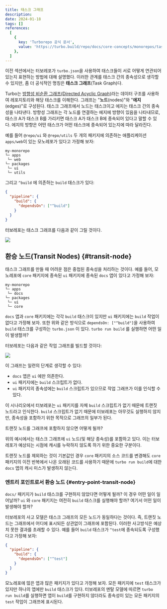 ```yaml
---
title: 태스크 그래프
description:
date: 2024-01-18
tags: []
references:
  [
    {
      key: 'Turborepo 공식 문서',
      value: 'https://turbo.build/repo/docs/core-concepts/monorepos/task-graph',
    },
  ]
---
```


이전 섹션에서는 터보레포가 `turbo.json`을 사용하여 태스크들이 서로 어떻게 연관되어 있는지 표현하는 방법에 대해 설명했다. 이러한 관계를 태스크 간의 종속성으로 생각할 수 있지만, 좀 더 공식적인 명칭은 **태스크 그래프**(Task Graph)다.

Turbo는 [방향성 비순환 그래프(Directed Acyclic Graph)](https://en.wikipedia.org/wiki/Directed_acyclic_graph)라는 데이터 구조를 사용하여 레포지토리와 해당 태스크를 이해한다. 그래프는 "**노드**(nodes)"와 "**에지**(edges)"로 구성된다. 태스크 그래프에서 노드는 태스크이고 에지는 태스크 간의 종속성을 나타낸다. 방향성 그래프는 각 노드를 연결하는 에지에 방향이 있음을 나타내므로, 태스크 A가 태스크 B를 가리키면 태스크 A가 태스크 B에 종속되어 있다고 말할 수 있다. 에지의 방향은 어떤 태스크가 어떤 태스크에 종속되어 있는지에 따라 달라진다.

예를 들어 `@repo/ui` 와 `@repo/utils` 두 개의 패키지에 의존하는 애플리케이션 `apps/web`이 있는 모노레포가 있다고 가정해 보자:

```text
my-monorepo
└─ apps
 └─ web
└─ packages
 └─ ui
 └─ utils
```

그리고 `^build` 에 의존하는 `build` 태스크가 있다:

```json
{
  "pipeline": {
    "build": {
      "dependsOn": ["^build"]
    }
  }
}
```

터보레포는 태스크 그래프를 다음과 같이 그릴 것이다.

![](https://s3.ap-northeast-2.amazonaws.com/vigorously.xyz/assets/images/turborepo-doc-task-graph/1.png)

## 환승 노드(Transit Nodes) {#transit-node}

태스크 그래프를 만들 때 어려운 점은 중첩된 종속성을 처리하는 것이다. 예를 들어, 모노레포에 `core` 패키지에 종속된 `ui` 패키지에 종속된 `docs` 앱이 있다고 가정해 보자:

```text
my-monorepo
└─ apps
 └─ docs
└─ packages
 └─ ui
 └─ core
```

`docs` 앱과 `core` 패키지에는 각각 `build` 태스크이 있지만 `ui` 패키지에는 `build` 작업이 없다고 가정해 보자. 또한 위와 같은 방식으로 `dependsOn: ["^build"]`을 사용하여 `build` 태스크를 구성하는 `turbo.json` 이 있다. `turbo run build` 를 실행하면 어떤 일이 발생할까?

터보레포는 다음과 같은 작업 그래프를 빌드할 것이다:

![](https://s3.ap-northeast-2.amazonaws.com/vigorously.xyz/assets/images/turborepo-doc-task-graph/2.png)

이 그래프는 일련의 단계로 생각할 수 있다:

- `docs` 앱은 `ui` 에만 의존한다.
- `ui` 패키지에는 `build` 스크립트가 없다.
- `ui` 패키지의 종속성에는 `build` 스크립트가 있으므로 작업 그래프가 이를 인식할 수 있다.

이 시나리오에서 터보레포는 `ui` 패키지를 자체 `build` 스크립트가 없기 때문에 트랜짓 노드라고 인식한다. `build` 스크립트가 없기 때문에 터보레포는 아무것도 실행하지 않지만, 종속성을 포함하기 위한 목적으로 그래프의 일부가 된다.

트랜짓 노드를 그래프에 포함하지 않으면 어떻게 될까?

위의 예시에서는 태스크 그래프에 `ui` 노드(및 해당 종속성)를 포함하고 있다. 이는 터보레포가 예상되는 시점에 캐시를 누락하지 않도록 하기 위한 중요한 구분이다.

트랜짓 노드를 제외하는 것이 기본값인 경우 `core` 패키지의 소스 코드를 변경해도 `core` 패키지의 이전 반복에서 나온 오래된 코드를 사용하기 때문에 `turbo run build`에 대한 `docs` 앱의 캐시 미스가 발생하지 않는다.

### 엔트리 포인트로서 환승 노드 {#entry-point-transit-node}

`docs/` 패키지가 `build` 태스크를 구현하지 않았다면 어떻게 될까? 이 경우 어떤 일이 일어날까? `ui` 와 `core` 패키지는 여전히 `build` 태스크를 실행해야 할까? 여기서 어떤 일이 발생해야 할까?

터보레포의 사고 모델은 태스크 그래프의 모든 노드가 동일하다는 것이다. 즉, 트랜짓 노드는 그래프에서 어디에 표시되든 상관없이 그래프에 포함된다. 이러한 사고방식은 예상치 못한 결과를 초래할 수 있다. 예를 들어 `build` 태스크가 `^test`에 종속되도록 구성했다고 가정해 보자:

```json
{
  "pipeline": {
    "build": {
      "dependsOn": ["^test"]
    }
  }
}
```

모노레포에 많은 앱과 많은 패키지가 있다고 가정해 보자. 모든 패키지에 `test` 태스크가 있지만 하나의 앱에만 `build` 태스크가 있다. 터보레포의 멘탈 모델에 따르면 `turbo run build`를 실행하면 앱이 `build`를 구현하지 않더라도 종속성이 있는 모든 패키지의 `test` 작업이 그래프에 표시된다.
